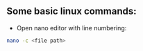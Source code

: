 ## Some basic linux commands:

* Open nano editor with line numbering:
``` bash
nano -c <file path>
```